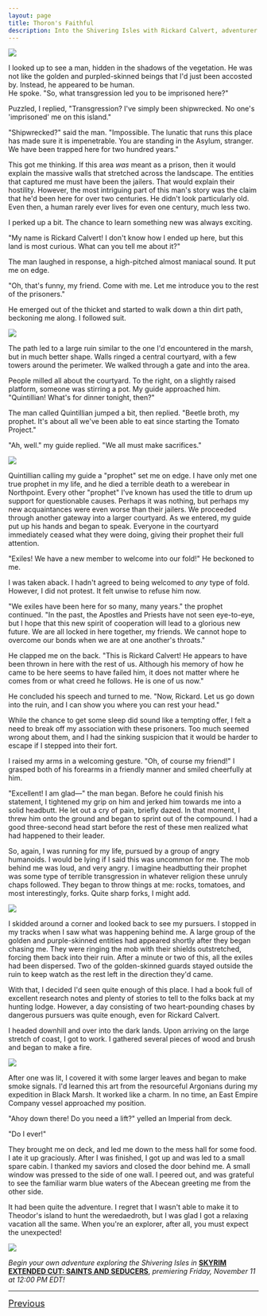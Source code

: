 ```yaml
---
layout: page
title: Thoron's Faithful
description: Into the Shivering Isles with Rickard Calvert, adventurer extraordinaire!
---
```

![](https://staticdelivery.nexusmods.com/images/1704/61720101-1667667974.png)

I looked up to see a man, hidden in the shadows of the vegetation. He was not like the golden and purpled-skinned beings that I'd just been accosted by. Instead, he appeared to be human.  
He spoke. "So, what transgression led you to be imprisoned here?"
<!--more-->
Puzzled, I replied, "Transgression? I've simply been shipwrecked. No one's 'imprisoned' me on this island."

"Shipwrecked?" said the man. "Impossible. The lunatic that runs this place has made sure it is impenetrable. You are standing in the Asylum, stranger. We have been trapped here for two hundred years."

This got me thinking. If this area *was* meant as a prison, then it would explain the massive walls that stretched across the landscape. The entities that captured me must have been the jailers. That would explain their hostility. However, the most intriguing part of this man's story was the claim that he'd been here for over two centuries. He didn't look particularly old. Even then, a human rarely ever lives for even one century, much less two.  

I perked up a bit. The chance to learn something new was always exciting.

"My name is Rickard Calvert! I don't know how I ended up here, but this land is most curious. What can you tell me about it?"

The man laughed in response, a high-pitched almost maniacal sound. It put me on edge.

"Oh, that's funny, my friend. Come with me. Let me introduce you to the rest of the prisoners."

He emerged out of the thicket and started to walk down a thin dirt path, beckoning me along. I followed suit.  

![](https://raw.githubusercontent.com/TateTaylorOH/TateTaylorOH/refs/heads/main/assets/images/ECSS/ThoronsFaithful01.png)

The path led to a large ruin similar to the one I'd encountered in the marsh, but in much better shape. Walls ringed a central courtyard, with a few towers around the perimeter. We walked through a gate and into the area.

People milled all about the courtyard. To the right, on a slightly raised platform, someone was stirring a pot. My guide approached him.  
"Quintillian! What's for dinner tonight, then?"

The man called Quintillian jumped a bit, then replied. "Beetle broth, my prophet. It's about all we've been able to eat since starting the Tomato Project."

"Ah, well." my guide replied. "We all must make sacrifices."

![](https://raw.githubusercontent.com/TateTaylorOH/TateTaylorOH/refs/heads/main/assets/images/ECSS/ThoronsFaithful02.png)

Quintillian calling my guide a "prophet" set me on edge. I have only met one true prophet in my life, and he died a terrible death to a werebear in Northpoint. Every other "prophet" I've known has used the title to drum up support for questionable causes. Perhaps it was nothing, but perhaps my new acquaintances were even worse than their jailers. We proceeded through another gateway into a larger courtyard. As we entered, my guide put up his hands and began to speak. Everyone in the courtyard immediately ceased what they were doing, giving their prophet their full attention.

"Exiles! We have a new member to welcome into our fold!" He beckoned to me.

I was taken aback. I hadn't agreed to being welcomed to *any* type of fold. However, I did not protest. It felt unwise to refuse him now.

"We exiles have been here for so many, many years." the prophet continued. "In the past, the Apostles and Priests have not seen eye-to-eye, but I hope that this new spirit of cooperation will lead to a glorious new future. We are all locked in here together, my friends. We cannot hope to overcome our bonds when we are at one another's throats."

He clapped me on the back. "This is Rickard Calvert! He appears to have been thrown in here with the rest of us. Although his memory of how he came to be here seems to have failed him, it does not matter where he comes from or what creed he follows. He is one of us now."

He concluded his speech and turned to me. "Now, Rickard. Let us go down into the ruin, and I can show you where you can rest your head."

While the chance to get some sleep did sound like a tempting offer, I felt a need to break off my association with these prisoners. Too much seemed wrong about them, and I had the sinking suspicion that it would be harder to escape if I stepped into their fort.

I raised my arms in a welcoming gesture. "Oh, of course my friend!" I grasped both of his forearms in a friendly manner and smiled cheerfully at him.

"Excellent! I am glad—" the man began. Before he could finish his statement, I tightened my grip on him and jerked him towards me into a solid headbutt. He let out a cry of pain, briefly dazed. In that moment, I threw him onto the ground and began to sprint out of the compound. I had a good three-second head start before the rest of these men realized what had happened to their leader.

So, again, I was running for my life, pursued by a group of angry humanoids. I would be lying if I said this was uncommon for me. The mob behind me was loud, and very angry. I imagine headbutting their prophet was some type of terrible transgression in whatever religion these unruly chaps followed. They began to throw things at me: rocks, tomatoes, and most interestingly, forks. Quite sharp forks, I might add.

![](https://raw.githubusercontent.com/TateTaylorOH/TateTaylorOH/refs/heads/main/assets/images/ECSS/ThoronsFaithful03.png)

I skidded around a corner and looked back to see my pursuers. I stopped in my tracks when I saw what was happening behind me. A large group of the golden and purple-skinned entities had appeared shortly after they began chasing me. They were ringing the mob with their shields outstretched, forcing them back into their ruin. After a minute or two of this, all the exiles had been dispersed. Two of the golden-skinned guards stayed outside the ruin to keep watch as the rest left in the direction they'd came.

With that, I decided I'd seen quite enough of this place. I had a book full of excellent research notes and plenty of stories to tell to the folks back at my hunting lodge. However, a day consisting of two heart-pounding chases by dangerous pursuers was quite enough, even for Rickard Calvert.

I headed downhill and over into the dark lands. Upon arriving on the large stretch of coast, I got to work. I gathered several pieces of wood and brush and began to make a fire.  

![](https://raw.githubusercontent.com/TateTaylorOH/TateTaylorOH/refs/heads/main/assets/images/ECSS/ThoronsFaithful04.png)

After one was lit, I covered it with some larger leaves and began to make smoke signals. I'd learned this art from the resourceful Argonians during my expedition in Black Marsh. It worked like a charm. In no time, an East Empire Company vessel approached my position.

"Ahoy down there! Do you need a lift?" yelled an Imperial from deck.

"Do I ever!"

They brought me on deck, and led me down to the mess hall for some food. I ate it up graciously. After I was finished, I got up and was led to a small spare cabin. I thanked my saviors and closed the door behind me. A small window was pressed to the side of one wall. I peered out, and was grateful to see the familiar warm blue waters of the Abecean greeting me from the other side.

It had been quite the adventure. I regret that I wasn't able to make it to Theodor's island to hunt the weredaedroth, but I was glad I got a relaxing vacation all the same. When you're an explorer, after all, you must expect the unexpected!

![](https://raw.githubusercontent.com/TateTaylorOH/TateTaylorOH/refs/heads/main/assets/images/ECSS/ThoronsFaithful05.png)

*Begin your own adventure exploring the Shivering Isles in* [**SKYRIM EXTENDED CUT: SAINTS AND SEDUCERS**](https://www.nexusmods.com/skyrimspecialedition/mods/72772), *premiering Friday, November 11 at 12:00 PM EDT!*

---

<font size="4"><p style="text-align:left;">
    <a href="https://tatetayloroh.github.io/TateTaylorOH/rickardcalvert/ecss/2022/10/29/sheogorathsfaithful.html">Previous</a>
    <span style="float:right;">
        <!-- <a href="https://tatetayloroh.github.io/TateTaylorOH/RickardCalvert/ECSS/THORONSFAITHFUL.html">Next</a> -->
    </span>
</p></font>

